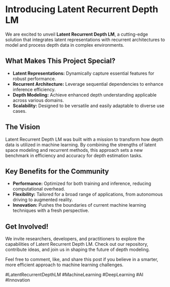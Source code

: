 # Introducing Latent Recurrent Depth LM

We are excited to unveil **Latent Recurrent Depth LM**, a cutting-edge solution that integrates latent representations with recurrent architectures to model and process depth data in complex environments.

## What Makes This Project Special?

- **Latent Representations:** Dynamically capture essential features for robust performance.
- **Recurrent Architecture:** Leverage sequential dependencies to enhance inference efficiency.
- **Depth Modeling:** Achieve enhanced depth understanding applicable across various domains.
- **Scalability:** Designed to be versatile and easily adaptable to diverse use cases.

## The Vision

Latent Recurrent Depth LM was built with a mission to transform how depth data is utilized in machine learning. By combining the strengths of latent space modeling and recurrent methods, this approach sets a new benchmark in efficiency and accuracy for depth estimation tasks.

## Key Benefits for the Community

- **Performance:** Optimized for both training and inference, reducing computational overhead.
- **Flexibility:** Tailored for a broad range of applications, from autonomous driving to augmented reality.
- **Innovation:** Pushes the boundaries of current machine learning techniques with a fresh perspective.

## Get Involved!

We invite researchers, developers, and practitioners to explore the capabilities of Latent Recurrent Depth LM. Check out our repository, contribute ideas, and join us in shaping the future of depth modeling.

Feel free to comment, like, and share this post if you believe in a smarter, more efficient approach to machine learning challenges.

#LatentRecurrentDepthLM #MachineLearning #DeepLearning #AI #Innovation
